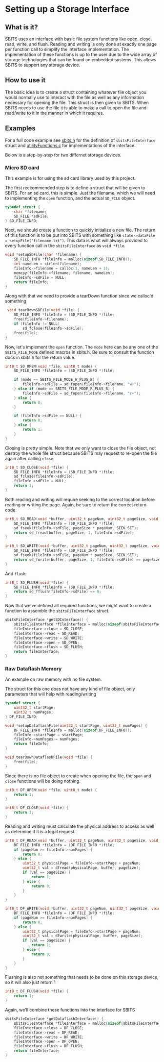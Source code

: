 # Setting up a Storage Interface

## What is it?

SBITS uses an interface with basic file system functions like open, close, read, write, and flush. Reading and writing is only done at exactly one page per function call to simplify the interface implementation. The implementation of these functions is up to the user due to the wide array of storage technologies that can be found on embedded systems. This allows SBITS to support any storage device.

## How to use it

The basic idea is to create a struct containing whatever file object you would normally use to interact with the file as well as any information necessary for opening the file. This struct is then given to SBITS. When SBITS needs to use the file it is able to make a call to open the file and read/write to it in the manner in which it requires.

## Examples

For a full code example see [sbits.h](../src/sbits/sbits.h) for the definition of `sbitsFileInterface` struct and [utilityFunctions.c](../src/sbits/utilityFunctions.c) for implementations of the interface.

Below is a step-by-step for two differnet storage devices.

### Micro SD card

This example is for using the sd card library used by this project.

The first reccommended step is to define a struct that will be given to SBITS. For an sd card, this is simple. Just the filename, which we will need to implementing the `open` function, and the actual `SD_FILE` object.

```c
typedef struct {
    char *filename;
    SD_FILE *sdFile;
} SD_FILE_INFO;
```

Next, we should create a function to quickly initialize a new file. The return of this function is to be put into SBITS with something like `state->dataFile = setupFile("filename.txt")`. This data is what will always provided to every function call in the `sbitsFileInterface` as `void *file`.

```c
void *setupSDFile(char *filename) {
    SD_FILE_INFO *fileInfo = malloc(sizeof(SD_FILE_INFO));
    int nameLen = strlen(filename);
    fileInfo->filename = calloc(1, nameLen + 1);
    memcpy(fileInfo->filename, filename, nameLen);
    fileInfo->sdFile = NULL;
    return fileInfo;
}
```

Along with that we need to provide a tearDown function since we calloc'd something

```c
 void tearDownSDFile(void *file) {
    SD_FILE_INFO *fileInfo = (SD_FILE_INFO *)file;
    free(fileInfo->filename);
    if (fileInfo != NULL)
        sd_fclose(fileInfo->sdFile);
    free(file);
}
```

Now, let's implement the `open` function. The `mode` here can be any one of the `SBITS_FILE_MODE` defined macros in sbits.h. Be sure to consult the function docs in sbits.h for the return value.

```c
int8_t SD_OPEN(void *file, uint8_t mode) {
    SD_FILE_INFO *fileInfo = (SD_FILE_INFO *)file;

    if (mode == SBITS_FILE_MODE_W_PLUS_B) {
        fileInfo->sdFile = sd_fopen(fileInfo->filename, "w+");
    } else if (mode == SBITS_FILE_MODE_R_PLUS_B) {
        fileInfo->sdFile = sd_fopen(fileInfo->filename, "r+");
    } else {
        return 0;
    }

    if (fileInfo->sdFile == NULL) {
        return 0;
    } else {
        return 1;
    }
}
```

Closing is pretty simple. Note that we only want to close the file object, not destroy the whole file struct because SBITS may request to re-open the file again after calling `close`.

```c
int8_t SD_CLOSE(void *file) {
    SD_FILE_INFO *fileInfo = (SD_FILE_INFO *)file;
    sd_fclose(fileInfo->sdFile);
    fileInfo->sdFile = NULL;
    return 1;
}
```

Both reading and writing will require seeking to the correct location before reading or writing the page. Again, be sure to return the correct return code.

```c
int8_t SD_READ(void *buffer, uint32_t pageNum, uint32_t pageSize, void *file) {
    SD_FILE_INFO *fileInfo = (SD_FILE_INFO *)file;
    sd_fseek(fileInfo->sdFile, pageSize * pageNum, SEEK_SET);
    return sd_fread(buffer, pageSize, 1, fileInfo->sdFile);
}

int8_t SD_WRITE(void *buffer, uint32_t pageNum, uint32_t pageSize, void *file) {
    SD_FILE_INFO *fileInfo = (SD_FILE_INFO *)file;
    sd_fseek(fileInfo->sdFile, pageNum * pageSize, SEEK_SET);
    return sd_fwrite(buffer, pageSize, 1, fileInfo->sdFile) == pageSize;
}
```

And `flush`:

```c
int8_t SD_FLUSH(void *file) {
    SD_FILE_INFO *fileInfo = (SD_FILE_INFO *)file;
    return sd_fflush(fileInfo->sdFile) == 0;
}
```

Now that we've defined all required functions, we might want to create a function to assemble the `sbitsFileInterface` struct.

```c
sbitsFileInterface *getSDInterface() {
    sbitsFileInterface *fileInterface = malloc(sizeof(sbitsFileInterface));
    fileInterface->close = SD_CLOSE;
    fileInterface->read = SD_READ;
    fileInterface->write = SD_WRITE;
    fileInterface->open = SD_OPEN;
    fileInterface->flush = SD_FLUSH;
    return fileInterface;
}
```

### Raw Dataflash Memory

An example on raw memory with no file system.

The struct for this one does not have any kind of file object, only parameters that will help with reading/writing

```c
typedef struct {
    uint32_t startPage;
    uint32_t numPages;
} DF_FILE_INFO;

void *setupDataflashFile(uint32_t startPage, uint32_t numPages) {
    DF_FILE_INFO *fileInfo = malloc(sizeof(DF_FILE_INFO));
    fileInfo->startPage = startPage;
    fileInfo->numPages = numPages;
    return fileInfo;
}

void tearDownDataflashFile(void *file) {
    free(file);
}
```

Since there is no file object to create when opening the file, the `open` and `close` functions will be doing nothing.

```c
int8_t DF_OPEN(void *file, uint8_t mode) {
    return 1;
}

int8_t DF_CLOSE(void *file) {
    return 1;
}
```

Reading and writing must calculate the physical address to access as well as determine if it is a legal request.

```c
int8_t DF_READ(void *buffer, uint32_t pageNum, uint32_t pageSize, void *file) {
    DF_FILE_INFO *fileInfo = (DF_FILE_INFO *)file;
    if (pageNum >= fileInfo->numPages) {
        return 0;
    } else {
        uint32_t physicalPage = fileInfo->startPage + pageNum;
        uint32_t val = dfread(physicalPage, buffer, pageSize);
        if (val == pageSize) {
            return 1;
        } else {
            return 0;
        }
    }
}

int8_t DF_WRITE(void *buffer, uint32_t pageNum, uint32_t pageSize, void *file) {
    DF_FILE_INFO *fileInfo = (DF_FILE_INFO *)file;
    if (pageNum >= fileInfo->numPages) {
        return 0;
    } else {
        uint32_t physicalPage = fileInfo->startPage + pageNum;
        uint32_t val = dfwrite(physicalPage, buffer, pageSize);
        if (val == pageSize) {
            return 1;
        } else {
            return 0;
        }
    }
}
```

Flushing is also not something that needs to be done on this storage device, so it will also just return 1

```c
int8_t DF_FLUSH(void *file) {
    return 1;
}
```

Again, we'll combine these functions into the interface for SBITS

```c
sbitsFileInterface *getDataflashInterface() {
    sbitsFileInterface *fileInterface = malloc(sizeof(sbitsFileInterface));
    fileInterface->close = DF_CLOSE;
    fileInterface->read = DF_READ;
    fileInterface->write = DF_WRITE;
    fileInterface->open = DF_OPEN;
    fileInterface->flush = DF_FLUSH;
    return fileInterface;
}
```
